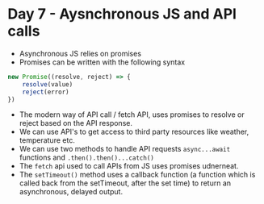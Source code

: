 # Day 7 - Aysnchronous JS and API calls

- Asynchronous JS relies on promises
- Promises can be written with the following syntax
```js
new Promise((resolve, reject) => {
    resolve(value)
    reject(error)
})
```
- The modern way of API call / fetch API, uses promises to resolve or reject based on the API response.
- We can use API's to get access to third party resources like weather, temperature etc.
- We can use two methods to handle API requests `async...await` functions and `.then().then()...catch()`
- The `fetch` api used to call APIs from JS uses promises udnerneat.
- The `setTimeout()` method uses a callback function (a function which is called back from the setTimeout, after the set time) to return an asynchronous, delayed output.
